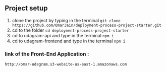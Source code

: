 ## Project setup

1. clone the project by typing in the terminal `git clone https://github.com/Omar3ain/deployment-process-project-starter.git`
2. cd to the folder `cd deployment-process-project-starter`
3. cd to udagram-api and type in the terminal `npm i`
4. cd to udagram-frontend and type in the terminal `npm i`

### link of the Front-End Application :
    http://omar-udagram.s3-website-us-east-1.amazonaws.com